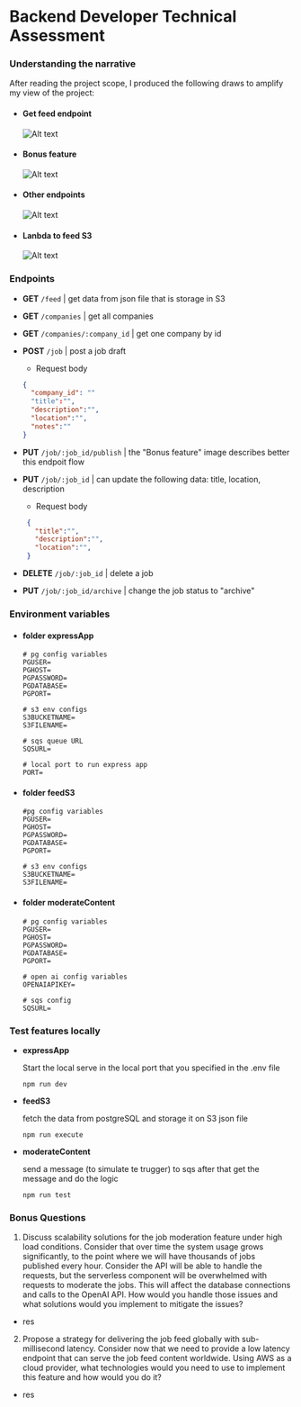 # Backend Developer Technical Assessment

### Understanding the narrative
After reading the project scope, I produced the following draws to amplify my view of the project:

- #### Get feed endpoint
  ![Alt text](https://i.ibb.co/5nN50f9/feed-Flow-drawio.png)

- #### Bonus feature
  ![Alt text](https://i.ibb.co/CPgqQpn/arquitetura-Desafio-drawio.png)

- #### Other endpoints
  ![Alt text](https://i.ibb.co/D4s0RKD/other-End-Points-Flow-drawio.png)

- #### Lanbda to feed S3
  ![Alt text](https://i.ibb.co/mzDc9w4/ultimo-drawio.png)
  

### Endpoints

- **GET** `/feed` | get data from json file that is storage in S3

  
- **GET** `/companies` | get all companies

- **GET** `/companies/:company_id` | get one company by id
  
- **POST** `/job` | post a job draft
  - Request body
  ```json
  {
    "company_id": ""
    "title":"",
    "description":"",
    "location":"",
    "notes":""
  }
  ```
  
- **PUT** `/job/:job_id/publish` | the "Bonus feature" image describes better this endpoit flow
  
- **PUT** `/job/:job_id` | can update the following data: title, location, description
  - Request body
   ```json
    {
      "title":"",
      "description":"",
      "location":"",
    }
    ```

- **DELETE** `/job/:job_id` | delete a job

- **PUT** `/job/:job_id/archive` | change the job status to "archive"


### Environment variables
  - #### folder expressApp
    ```env
    # pg config variables
    PGUSER=
    PGHOST=
    PGPASSWORD=
    PGDATABASE=
    PGPORT=
    
    # s3 env configs
    S3BUCKETNAME=
    S3FILENAME=
    
    # sqs queue URL
    SQSURL=
    
    # local port to run express app
    PORT=
    ```

  - #### folder feedS3
    ```env
    #pg config variables
    PGUSER=
    PGHOST=
    PGPASSWORD=
    PGDATABASE=
    PGPORT=

    # s3 env configs
    S3BUCKETNAME=
    S3FILENAME=
    ```

  - #### folder moderateContent
    ```env
    # pg config variables
    PGUSER=
    PGHOST=
    PGPASSWORD=
    PGDATABASE=
    PGPORT=

    # open ai config variables
    OPENAIAPIKEY=

    # sqs config
    SQSURL=
    ```

### Test features locally
  - **expressApp**
    
    Start the local serve in the local port that you specified in the .env file
      ```
      npm run dev
      ```
      
  - **feedS3**
    
    fetch the data from postgreSQL and storage it on S3 json file
      ```
      npm run execute
      ```
      
  - **moderateContent**
    
    send a message (to simulate te trugger) to sqs after that get the message and do the logic
      ```
      npm run test
      ```


### Bonus Questions

1. Discuss scalability solutions for the job moderation feature under high load conditions. Consider that over time the system usage grows significantly, to the point where we will have thousands of jobs published every hour. Consider the API will be able to handle the requests, but the serverless component will be overwhelmed with requests to moderate the jobs. This will affect the database connections and calls to the OpenAI API. How would you handle those issues and what solutions would you implement to mitigate the issues?
- res

2. Propose a strategy for delivering the job feed globally with sub-millisecond latency. Consider now that we need to provide a low latency endpoint that can serve the job feed content worldwide. Using AWS as a cloud provider, what technologies would you need to use to implement this feature and how would you do it?
- res
